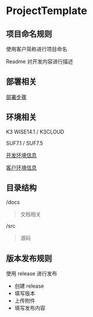 # ProjectTemplate

## 项目命名规则

使用客户简称进行项目命名

Readme 对开发内容进行描述

## 部署相关

[部署步骤](/docs/部署步骤.md)

## 环境相关

K3 WISE14.1 / K3CLOUD

SUF7.1 / SUF7.5

[开发环境信息](/docs/开发环境信息.md)

[客户环境信息](/docs/客户环境信息.md)

## 目录结构

/docs

> 文档相关

/src

> 源码

## 版本发布规则

使用 release 进行发布

- 创建 release
- 填写版本
- 上传附件
- 填写发布内容
